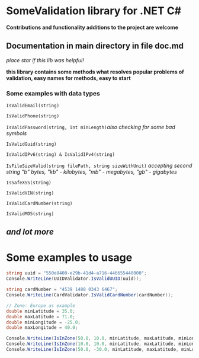 ﻿# SomeValidation library for .NET C#
**Contributions and functionality additions to the project are welcome**

## Documentation in main directory in file doc.md

*place star if this lib was helpful!*

**this library contains some methods what resolves popular problems of validation, easy names for methods, easy to start**

### Some examples with data types

`IsValidEmail(string)`

`IsValidPhone(string)`

`IsValidPassword(string, int minLength)`*also checking for some bad symbols*

`IsValidGuid(string)`

`IsValidIPv6(string) & IsValidIPv4(string)`

`IsFileSizeValid(string filePath, string sizeWithUnit)` *accepting second string "b" bytes, "kb" - kilobytes, "mb" - megabytes, "gb" - gigabytes*

`IsSafeXSS(string)`

`IsValidVIN(string)`

`IsValidCardNumber(string)`

`IsValidMD5(string)`

*and lot more*
---
# Some examples to usage

```C#
string uuid = "550e8400-e29b-41d4-a716-446655440000"; 
Console.WriteLine(UUIDValidator.IsValidUUID(uuid));
```
```C#
string cardNumber = "4539 1488 0343 6467";
Console.WriteLine(CardValidator.IsValidCardNumber(cardNumber));
```
```C#
// Zone: Europe as example
double minLatitude = 35.0;
double maxLatitude = 71.0;
double minLongitude = -25.0;
double maxLongitude = 40.0;

Console.WriteLine(IsInZone(50.0, 10.0, minLatitude, maxLatitude, minLongitude, maxLongitude));  // True
Console.WriteLine(IsInZone(10.0, 10.0, minLatitude, maxLatitude, minLongitude, maxLongitude));  // False
Console.WriteLine(IsInZone(50.0, -30.0, minLatitude, maxLatitude, minLongitude, maxLongitude)); // False 
```
